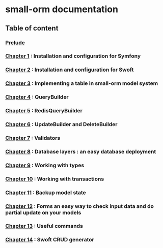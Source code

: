# small-orm documentation

## Table of content

### [Prelude](prelude.md)
### [Chapter 1](chapter-1.md) : Installation and configuration for Symfony
### [Chapter 2](chapter-2.md) : Installation and configuration for Swoft
### [Chapter 3](chapter-3.md) : Implementing a table in small-orm model system
### [Chapter 4](chapter-4.md) : QueryBuilder
### [Chapter 5](chapter-5.md) : RedisQueryBuilder
### [Chapter 6](chapter-6.md) : UpdateBuilder and DeleteBuilder
### [Chapter 7](chapter-7.md) : Validators
### [Chapter 8](chapter-8.md) : Database layers : an easy database deployment
### [Chapter 9](chapter-9.md) : Working with types
### [Chapter 10](chapter-10.md) : Working with transactions
### [Chapter 11](chapter-11.md) : Backup model state
### [Chapter 12](chapter-12.md) : Forms an easy way to check input data and do partial update on your models
### [Chapter 13](chapter-13.md) : Useful commands
### [Chapter 14](chapter-14.md) : Swoft CRUD generator
